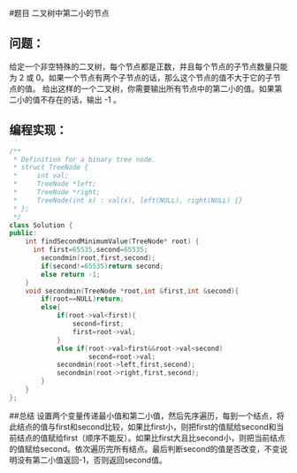 #题目
二叉树中第二小的节点
## 问题： 
给定一个非空特殊的二叉树，每个节点都是正数，并且每个节点的子节点数量只能为 2 或 0。如果一个节点有两个子节点的话，那么这个节点的值不大于它的子节点的值。 
给出这样的一个二叉树，你需要输出所有节点中的第二小的值。如果第二小的值不存在的话，输出 -1 。
## 编程实现：
```C++
/**
 * Definition for a binary tree node.
 * struct TreeNode {
 *     int val;
 *     TreeNode *left;
 *     TreeNode *right;
 *     TreeNode(int x) : val(x), left(NULL), right(NULL) {}
 * };
 */
class Solution {
public:
    int findSecondMinimumValue(TreeNode* root) {
      int first=65535,second=65535;  
        secondmin(root,first,second);  
        if(second!=65535)return second;  
        else return -1;  
    }  
    void secondmin(TreeNode *root,int &first,int &second){  
        if(root==NULL)return;  
        else{  
            if(root->val<first){  
                second=first;  
                first=root->val;  
            }  
            else if(root->val>first&&root->val<second)  
                    second=root->val;                  
            secondmin(root->left,first,second);  
            secondmin(root->right,first,second);  
        }     
    }    
};
```
##总结
设置两个变量传递最小值和第二小值，然后先序遍历，每到一个结点，将此结点的值与first和second比较，如果比first小，则把first的值赋给second和当前结点的值赋给first（顺序不能反）。如果比first大且比second小，则把当前结点的值赋给second。依次遍历完所有结点。最后判断second的值是否改变，不变说明没有第二小值返回-1，否则返回second值。